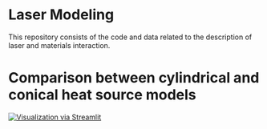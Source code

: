 # Laser Modeling

This repository consists of the code and data related to the description of laser and materials interaction. 


# Comparison between cylindrical and conical heat source models
[![Visualization via Streamlit](https://static.streamlit.io/badges/streamlit_badge_black_white.svg)](https://nameofthelink.streamlit.app/)

